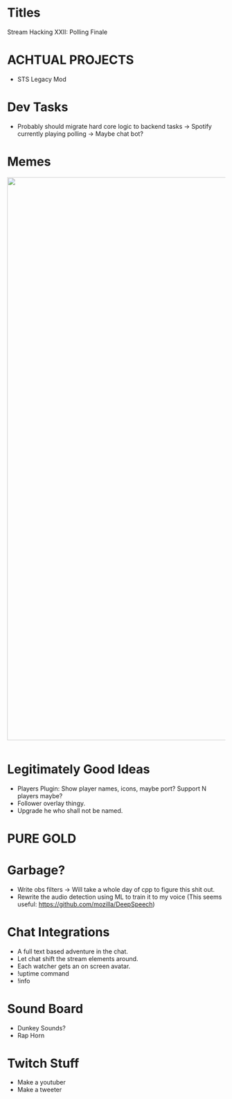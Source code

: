 Titles
======
Stream Hacking XXII: Polling Finale

ACHTUAL PROJECTS
================
* STS Legacy Mod

Dev Tasks
==========
* Probably should migrate hard core logic to backend tasks
  -> Spotify currently playing polling
  -> Maybe chat bot?

Memes
======
<div style="opacity: 0.8; display: flex; align-items: center; justify-content: center; margin-bottom: 50px;">
<img style="width:1300px;" src="/assets/images/pears.png" />
</div>

Legitimately Good Ideas
========================
* Players Plugin: Show player names, icons, maybe port? Support N players maybe?
* Follower overlay thingy.
* Upgrade he who shall not be named.

PURE GOLD
==========


Garbage?
========
* Write obs filters -> Will take a whole day of cpp to figure this shit out.
* Rewrite the audio detection using ML to train it to my voice
    (This seems useful: https://github.com/mozilla/DeepSpeech)

Chat Integrations
=================
* A full text based adventure in the chat.
* Let chat shift the stream elements around.
* Each watcher gets an on screen avatar.
* !uptime command
* !info

Sound Board
============
* Dunkey Sounds?
* Rap Horn

Twitch Stuff
=============
* Make a youtuber
* Make a tweeter
